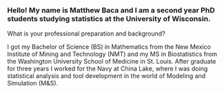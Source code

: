 ### Hello!  My name is Matthew Baca and I am a second year PhD students studying statistics at the University of Wisconsin.

What is your professional preparation and background?

I got my Bachelor of Science (BS) in Mathematics from the New Mexico Institute of Mining and Technology (NMT) and my MS in Biostatistics from the Washington University School of Medicine in St. Louis.  After graduate for three years I worked for the Navy at China Lake, where I was doing statistical analysis and tool development in the world of Modeling and Simulation (M&S).

<!--
**mjbaca/mjbaca** is a ✨ _special_ ✨ repository because its `README.md` (this file) appears on your GitHub profile.

Here are some ideas to get you started:

- 🔭 I’m currently working on ...
- 🌱 I’m currently learning ...
- 👯 I’m looking to collaborate on ...
- 🤔 I’m looking for help with ...
- 💬 Ask me about ...
- 📫 How to reach me: ...
- 😄 Pronouns: ...
- ⚡ Fun fact: ...
-->
